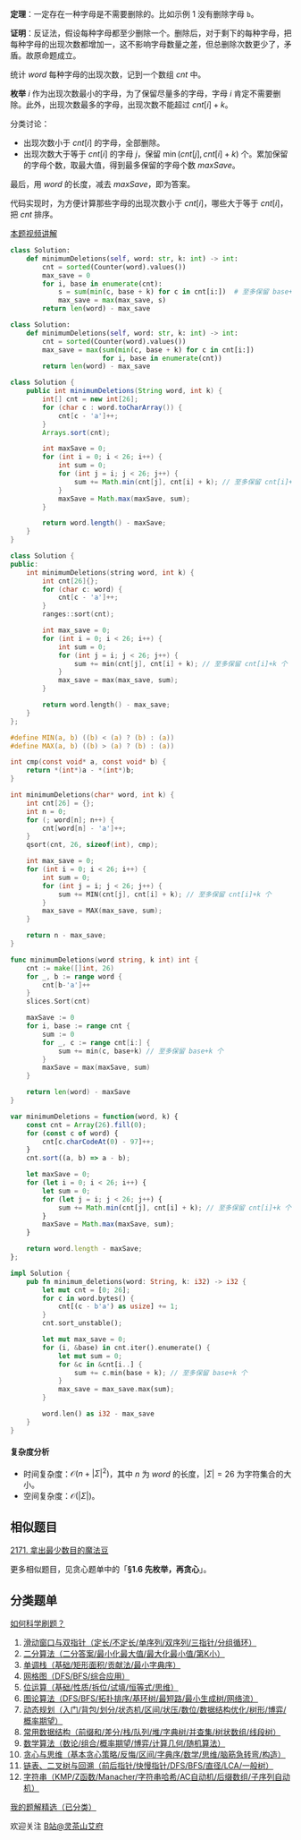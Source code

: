 **定理**：一定存在一种字母是不需要删除的。比如示例 1 没有删除字母 $\texttt{b}$。

**证明**：反证法，假设每种字母都至少删除一个。删除后，对于剩下的每种字母，把每种字母的出现次数都增加一，这不影响字母数量之差，但总删除次数更少了，矛盾。故原命题成立。

统计 $\textit{word}$ 每种字母的出现次数，记到一个数组 $\textit{cnt}$ 中。

**枚举** $i$ 作为出现次数最小的字母，为了保留尽量多的字母，字母 $i$ 肯定不需要删除。此外，出现次数最多的字母，出现次数不能超过 $\textit{cnt}[i]+k$。

分类讨论：

- 出现次数小于 $\textit{cnt}[i]$ 的字母，全部删除。
- 出现次数大于等于 $\textit{cnt}[i]$ 的字母 $j$，保留 $\min(\textit{cnt}[j], \textit{cnt}[i] + k)$ 个。累加保留的字母个数，取最大值，得到最多保留的字母个数 $\textit{maxSave}$。

最后，用 $\textit{word}$ 的长度，减去 $\textit{maxSave}$，即为答案。

代码实现时，为方便计算那些字母的出现次数小于 $\textit{cnt}[i]$，哪些大于等于 $\textit{cnt}[i]$，把 $\textit{cnt}$ 排序。

[本题视频讲解](https://www.bilibili.com/video/BV1RH4y1W7DP/?t=5m37s)

```py [sol-Python3]
class Solution:
    def minimumDeletions(self, word: str, k: int) -> int:
        cnt = sorted(Counter(word).values())
        max_save = 0
        for i, base in enumerate(cnt):
            s = sum(min(c, base + k) for c in cnt[i:])  # 至多保留 base+k 个
            max_save = max(max_save, s)
        return len(word) - max_save
```

```py [sol-Python3 写法二]
class Solution:
    def minimumDeletions(self, word: str, k: int) -> int:
        cnt = sorted(Counter(word).values())
        max_save = max(sum(min(c, base + k) for c in cnt[i:])
                       for i, base in enumerate(cnt))
        return len(word) - max_save
```

```java [sol-Java]
class Solution {
    public int minimumDeletions(String word, int k) {
        int[] cnt = new int[26];
        for (char c : word.toCharArray()) {
            cnt[c - 'a']++;
        }
        Arrays.sort(cnt);

        int maxSave = 0;
        for (int i = 0; i < 26; i++) {
            int sum = 0;
            for (int j = i; j < 26; j++) {
                sum += Math.min(cnt[j], cnt[i] + k); // 至多保留 cnt[i]+k 个
            }
            maxSave = Math.max(maxSave, sum);
        }

        return word.length() - maxSave;
    }
}
```

```cpp [sol-C++]
class Solution {
public:
    int minimumDeletions(string word, int k) {
        int cnt[26]{};
        for (char c: word) {
            cnt[c - 'a']++;
        }
        ranges::sort(cnt);

        int max_save = 0;
        for (int i = 0; i < 26; i++) {
            int sum = 0;
            for (int j = i; j < 26; j++) {
                sum += min(cnt[j], cnt[i] + k); // 至多保留 cnt[i]+k 个
            }
            max_save = max(max_save, sum);
        }

        return word.length() - max_save;
    }
};
```

```c [sol-C]
#define MIN(a, b) ((b) < (a) ? (b) : (a))
#define MAX(a, b) ((b) > (a) ? (b) : (a))

int cmp(const void* a, const void* b) {
    return *(int*)a - *(int*)b;
}

int minimumDeletions(char* word, int k) {
    int cnt[26] = {};
    int n = 0;
    for (; word[n]; n++) {
        cnt[word[n] - 'a']++;
    }
    qsort(cnt, 26, sizeof(int), cmp);

    int max_save = 0;
    for (int i = 0; i < 26; i++) {
        int sum = 0;
        for (int j = i; j < 26; j++) {
            sum += MIN(cnt[j], cnt[i] + k); // 至多保留 cnt[i]+k 个
        }
        max_save = MAX(max_save, sum);
    }

    return n - max_save;
}
```

```go [sol-Go]
func minimumDeletions(word string, k int) int {
	cnt := make([]int, 26)
	for _, b := range word {
		cnt[b-'a']++
	}
	slices.Sort(cnt)

	maxSave := 0
	for i, base := range cnt {
		sum := 0
		for _, c := range cnt[i:] {
			sum += min(c, base+k) // 至多保留 base+k 个
		}
		maxSave = max(maxSave, sum)
	}

	return len(word) - maxSave
}
```

```js [sol-JavaScript]
var minimumDeletions = function(word, k) {
    const cnt = Array(26).fill(0);
    for (const c of word) {
        cnt[c.charCodeAt(0) - 97]++;
    }
    cnt.sort((a, b) => a - b);

    let maxSave = 0;
    for (let i = 0; i < 26; i++) {
        let sum = 0;
        for (let j = i; j < 26; j++) {
            sum += Math.min(cnt[j], cnt[i] + k); // 至多保留 cnt[i]+k 个
        }
        maxSave = Math.max(maxSave, sum);
    }

    return word.length - maxSave;
};
```

```rust [sol-Rust]
impl Solution {
    pub fn minimum_deletions(word: String, k: i32) -> i32 {
        let mut cnt = [0; 26];
        for c in word.bytes() {
            cnt[(c - b'a') as usize] += 1;
        }
        cnt.sort_unstable();

        let mut max_save = 0;
        for (i, &base) in cnt.iter().enumerate() {
            let mut sum = 0;
            for &c in &cnt[i..] {
                sum += c.min(base + k); // 至多保留 base+k 个
            }
            max_save = max_save.max(sum);
        }

        word.len() as i32 - max_save
    }
}
```

#### 复杂度分析

- 时间复杂度：$\mathcal{O}(n + |\Sigma|^2)$，其中 $n$ 为 $\textit{word}$ 的长度，$|\Sigma|=26$ 为字符集合的大小。
- 空间复杂度：$\mathcal{O}(|\Sigma|)$。

## 相似题目

[2171. 拿出最少数目的魔法豆](https://leetcode.cn/problems/removing-minimum-number-of-magic-beans/)

更多相似题目，见贪心题单中的「**§1.6 先枚举，再贪心**」。

## 分类题单

[如何科学刷题？](https://leetcode.cn/circle/discuss/RvFUtj/)

1. [滑动窗口与双指针（定长/不定长/单序列/双序列/三指针/分组循环）](https://leetcode.cn/circle/discuss/0viNMK/)
2. [二分算法（二分答案/最小化最大值/最大化最小值/第K小）](https://leetcode.cn/circle/discuss/SqopEo/)
3. [单调栈（基础/矩形面积/贡献法/最小字典序）](https://leetcode.cn/circle/discuss/9oZFK9/)
4. [网格图（DFS/BFS/综合应用）](https://leetcode.cn/circle/discuss/YiXPXW/)
5. [位运算（基础/性质/拆位/试填/恒等式/思维）](https://leetcode.cn/circle/discuss/dHn9Vk/)
6. [图论算法（DFS/BFS/拓扑排序/基环树/最短路/最小生成树/网络流）](https://leetcode.cn/circle/discuss/01LUak/)
7. [动态规划（入门/背包/划分/状态机/区间/状压/数位/数据结构优化/树形/博弈/概率期望）](https://leetcode.cn/circle/discuss/tXLS3i/)
8. [常用数据结构（前缀和/差分/栈/队列/堆/字典树/并查集/树状数组/线段树）](https://leetcode.cn/circle/discuss/mOr1u6/)
9. [数学算法（数论/组合/概率期望/博弈/计算几何/随机算法）](https://leetcode.cn/circle/discuss/IYT3ss/)
10. [贪心与思维（基本贪心策略/反悔/区间/字典序/数学/思维/脑筋急转弯/构造）](https://leetcode.cn/circle/discuss/g6KTKL/)
11. [链表、二叉树与回溯（前后指针/快慢指针/DFS/BFS/直径/LCA/一般树）](https://leetcode.cn/circle/discuss/K0n2gO/)
12. [字符串（KMP/Z函数/Manacher/字符串哈希/AC自动机/后缀数组/子序列自动机）](https://leetcode.cn/circle/discuss/SJFwQI/)

[我的题解精选（已分类）](https://github.com/EndlessCheng/codeforces-go/blob/master/leetcode/SOLUTIONS.md)

欢迎关注 [B站@灵茶山艾府](https://space.bilibili.com/206214)
